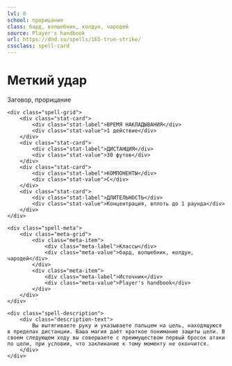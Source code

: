 ```yaml
---
lvl: 0
school: прорицание
class: бард, волшебник, колдун, чародей
source: Player's handbook
url: https://dnd.su/spells/165-true-strike/
cssclass: spell-card
---
```


<div class="spell-container">
    <div class="spell-header">
        <h1 class="spell-name">Меткий удар</h1>
        <div class="spell-level">Заговор, прорицание</div>
    </div>
    
    <div class="spell-grid">
        <div class="stat-card">
            <div class="stat-label">ВРЕМЯ НАКЛАДЫВАНИЯ</div>
            <div class="stat-value">1 действие</div>
        </div>
        <div class="stat-card">
            <div class="stat-label">ДИСТАНЦИЯ</div>
            <div class="stat-value">30 футов</div>
        </div>
        <div class="stat-card">
            <div class="stat-label">КОМПОНЕНТЫ</div>
            <div class="stat-value">С</div>
        </div>
        <div class="stat-card">
            <div class="stat-label">ДЛИТЕЛЬНОСТЬ</div>
            <div class="stat-value">Концентрация, вплоть до 1 раунда</div>
        </div>
    </div>
    
    <div class="spell-meta">
        <div class="meta-grid">
            <div class="meta-item">
                <div class="meta-label">Классы</div>
                <div class="meta-value">бард, волшебник, колдун, чародей</div>
            </div>
            <div class="meta-item">
                <div class="meta-label">Источник</div>
                <div class="meta-value">Player's handbook</div>
            </div>
        </div>
    </div>
    
    <div class="spell-description">
        <div class="description-text">
            Вы вытягиваете руку и указываете пальцем на цель, находящуюся в пределах дистанции. Ваша магия даёт краткое понимание защиты цели. В своем следующем ходу вы совершаете с преимуществом первый бросок атаки по цели, при условии, что заклинание к тому моменту не окончится.
        </div>
    </div>
</div>